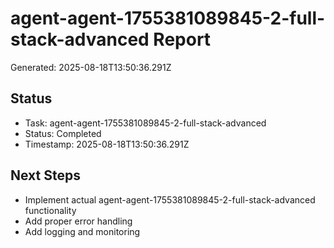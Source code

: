 # agent-agent-1755381089845-2-full-stack-advanced Report

Generated: 2025-08-18T13:50:36.291Z

## Status
- Task: agent-agent-1755381089845-2-full-stack-advanced
- Status: Completed
- Timestamp: 2025-08-18T13:50:36.291Z

## Next Steps
- Implement actual agent-agent-1755381089845-2-full-stack-advanced functionality
- Add proper error handling
- Add logging and monitoring
